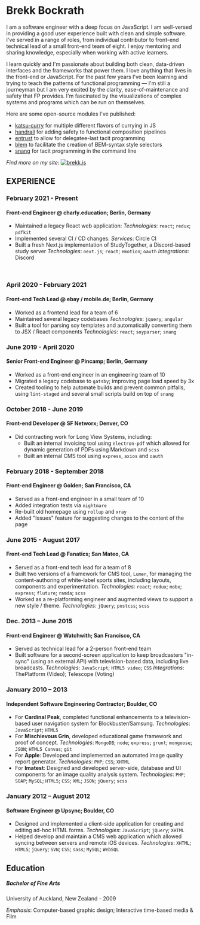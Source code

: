 # Brekk Bockrath

I am a software engineer with a deep focus on JavaScript. I am well-versed in providing a good user experience built with clean and simple software. I've served in a range of roles, from individual contributor to front-end technical lead of a small front-end team of eight. I enjoy mentoring and sharing knowledge, especially when working with active learners.

I learn quickly and I'm passionate about building both clean, data-driven interfaces and the frameworks that power them. I love anything that lives in the front-end or JavaScript. For the past few years I've been learning and trying to teach the patterns of functional programming &mdash; I'm still a journeyman but I am very excited by the clarity, ease-of-maintenance and safety that FP provides. I'm fascinated by the visualizations of complex systems and programs which can be run on themselves.

Here are some open-source modules I've published:

- [katsu-curry](https://www.npmjs.com/package/katsu-curry) for multiple different flavors of currying in JS
- [handrail](https://www.npmjs.com/package/handrail) for adding safety to functional composition pipelines 
- [entrust](https://www.npmjs.com/package/entrust) to allow for delegatee-last tacit programming
- [blem](https://www.npmjs.com/package/blem) to facilitate the creation of BEM-syntax style selectors
- [snang](https://www.npmjs.com/package/snang) for tacit programming in the command line 

_Find more on my site_: [![brekk.is](https://brekk.is/static/media/brekk-is.e7ba50d5.svg)](https://brekk.is)

## EXPERIENCE

### February 2021 - Present

#### Front-end Engineer @ __charly.education__; Berlin, Germany

* Maintained a legacy React web application: *Technologies*: `react`; `redux`; `pdfkit`
* Implemented several CI / CD changes: *Services*: Circle CI
* Built a fresh Next.js implementation of StudyTogether, a Discord-based study server *Technologies*: `next.js`; `react`; `emotion`; `oauth` *Integrations*: Discord

&nbsp;
&nbsp;
&nbsp;
### April 2020 - February 2021

#### Front-end Tech Lead @ __ebay__ / __mobile.de__; Berlin, Germany

* Worked as a frontend lead for a team of 6
* Maintained several legacy codebases *Technologies*: `jquery`; `angular`
* Built a tool for parsing soy templates and automatically converting them to JSX / React components *Technologies*: `react`; `soyparser`; `snang`


### June 2019 - April 2020

#### Senior Front-end Engineer @ __Pincamp__; Berlin, Germany

* Worked as a front-end engineer in an engineering team of 10
* Migrated a legacy codebase to `gatsby`; improving page load speed by 3x
* Created tooling to help automate builds and prevent common pitfalls, using `lint-staged` and several small scripts build on top of `snang`

### October 2018 - June 2019

#### Front-end Developer @ __SF Networx__; Denver, CO

* Did contracting work for Long View Systems, including:
  - Built an internal invoicing tool using `electron-pdf` which allowed for dynamic generation of PDFs using Markdown and `scss`
  - Built an internal CMS tool using `express`, `axios` and `oauth`

### February 2018 - September 2018

#### Front-end Engineer @ __Golden__; San Francisco, CA

* Served as a front-end engineer in a small team of 10
* Added integration tests via `nightmare`
* Re-built old homepage using `rollup` and `xray`
* Added "Issues" feature for suggesting changes to the content of the page

### June 2015 - August 2017

#### Front-end Tech Lead @ __Fanatics__; San Mateo, CA

* Served as a front-end tech lead for a team of 8
* Built two versions of a framework for CMS tool, `Lumen`, for managing the content-authoring of white-label sports sites, including layouts, components and experimentation. *Technologies*: `react`; `redux`; `mobx`; `express`; `fluture`; `ramda`; `scss` 
* Worked as a re-platforming engineer and augmented views to support a new style / theme. *Technologies*: `jQuery`; `postcss`; `scss`

### Dec. 2013 – June 2015

#### Front-end Engineer @ __Watchwith__; San Francisco, CA

* Served as technical lead for a 2-person front-end team
* Built software for a second-screen application to keep broadcasters "in-sync" (using an external API) with television-based data, including live broadcasts. *Technologies*: `JavaScript`; `HTML5 video`; `CSS` *Integrations*: ThePlatform (Video); Telescope (Voting)

### January 2010 – 2013

#### Independent Software Engineering Contractor; Boulder, CO

* For __Cardinal Peak__, completed functional enhancements to a television-based user navigation system for Blockbuster/Samsung. *Technologies*: `JavaScript`; `HTML5`
* For __Mischievous Grin__, developed educational game framework and proof of concept. *Technologies*: `MongoDB`; `node`; `express`; `grunt`; `mongoose`; `JSON`; `HTML5 Canvas`; `git`
* For __Apple__: Developed and implemented an automated image quality report generator. *Technologies*: `PHP`; `CSS`; `XHTML`
* For __Imatest__: Designed and developed server-side, database and UI components for an image quality analysis system. *Technologies*: `PHP`; `SOAP`; `MySQL`; `HTML5`; `CSS`; `XML`; `JSON`; `jQuery`; `scss`


### January 2012 – August 2012

#### Software Engineer @ __Upsync__; Boulder, CO

* Designed and implemented a client-side application for creating and editing ad-hoc HTML forms. *Technologies*: `JavaScript`; `jQuery`; `XHTML`
* Helped develop and maintain a CMS web application which allowed syncing between servers and remote iOS devices. *Technologies*: `XHTML`; `HTML5`; `jQuery`; `SVN`; `CSS`; `sass`; `MySQL`; `WebSQL`

## Education

##### Bachelor of Fine Arts

University of Auckland, New Zealand - 2009

*Emphasis*: Computer-based graphic design; Interactive time-based media & Film
